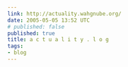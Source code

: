 ```yaml
---
link: http://actuality.wahgnube.org/
date: 2005-05-05 13:52 UTC
# published: false
published: true
title: a c t u a l i t y . l o g
tags:
- blog
---
```



